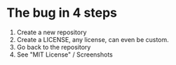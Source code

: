 # The bug in 4 steps

1.  Create a new repository
2. Create a LICENSE, any license, can even be custom.
3. Go back to the repository
4. See "MIT License" / Screenshots
